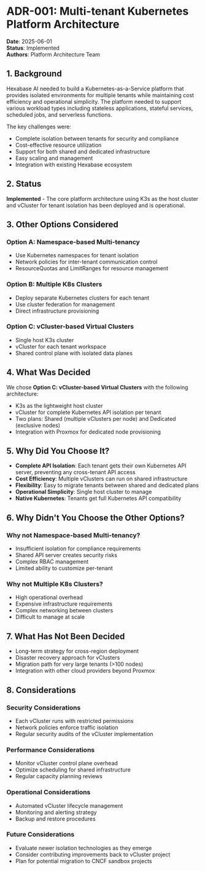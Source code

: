 # ADR-001: Multi-tenant Kubernetes Platform Architecture

**Date**: 2025-06-01  
**Status**: Implemented  
**Authors**: Platform Architecture Team

## 1. Background

Hexabase AI needed to build a Kubernetes-as-a-Service platform that provides isolated environments for multiple tenants while maintaining cost efficiency and operational simplicity. The platform needed to support various workload types including stateless applications, stateful services, scheduled jobs, and serverless functions.

The key challenges were:
- Complete isolation between tenants for security and compliance
- Cost-effective resource utilization
- Support for both shared and dedicated infrastructure
- Easy scaling and management
- Integration with existing Hexabase ecosystem

## 2. Status

**Implemented** - The core platform architecture using K3s as the host cluster and vCluster for tenant isolation has been deployed and is operational.

## 3. Other Options Considered

### Option A: Namespace-based Multi-tenancy
- Use Kubernetes namespaces for tenant isolation
- Network policies for inter-tenant communication control
- ResourceQuotas and LimitRanges for resource management

### Option B: Multiple K8s Clusters
- Deploy separate Kubernetes clusters for each tenant
- Use cluster federation for management
- Direct infrastructure provisioning

### Option C: vCluster-based Virtual Clusters
- Single host K3s cluster
- vCluster for each tenant workspace
- Shared control plane with isolated data planes

## 4. What Was Decided

We chose **Option C: vCluster-based Virtual Clusters** with the following architecture:
- K3s as the lightweight host cluster
- vCluster for complete Kubernetes API isolation per tenant
- Two plans: Shared (multiple vClusters per node) and Dedicated (exclusive nodes)
- Integration with Proxmox for dedicated node provisioning

## 5. Why Did You Choose It?

- **Complete API Isolation**: Each tenant gets their own Kubernetes API server, preventing any cross-tenant API access
- **Cost Efficiency**: Multiple vClusters can run on shared infrastructure
- **Flexibility**: Easy to migrate tenants between shared and dedicated plans
- **Operational Simplicity**: Single host cluster to manage
- **Native Kubernetes**: Tenants get full Kubernetes API compatibility

## 6. Why Didn't You Choose the Other Options?

### Why not Namespace-based Multi-tenancy?
- Insufficient isolation for compliance requirements
- Shared API server creates security risks
- Complex RBAC management
- Limited ability to customize per-tenant

### Why not Multiple K8s Clusters?
- High operational overhead
- Expensive infrastructure requirements
- Complex networking between clusters
- Difficult to manage at scale

## 7. What Has Not Been Decided

- Long-term strategy for cross-region deployment
- Disaster recovery approach for vClusters
- Migration path for very large tenants (>100 nodes)
- Integration with other cloud providers beyond Proxmox

## 8. Considerations

### Security Considerations
- Each vCluster runs with restricted permissions
- Network policies enforce traffic isolation
- Regular security audits of the vCluster implementation

### Performance Considerations
- Monitor vCluster control plane overhead
- Optimize scheduling for shared infrastructure
- Regular capacity planning reviews

### Operational Considerations
- Automated vCluster lifecycle management
- Monitoring and alerting strategy
- Backup and restore procedures

### Future Considerations
- Evaluate newer isolation technologies as they emerge
- Consider contributing improvements back to vCluster project
- Plan for potential migration to CNCF sandbox projects